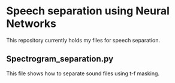# Speech separation using Neural Networks
This repository currently holds my files for speech separation.

## Spectrogram_separation.py
This file shows how to separate sound files using t-f masking.
